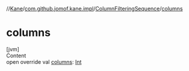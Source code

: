 //[Kane](../../index.md)/[com.github.jomof.kane.impl](../index.md)/[ColumnFilteringSequence](index.md)/[columns](columns.md)



# columns  
[jvm]  
Content  
open override val [columns](columns.md): [Int](https://kotlinlang.org/api/latest/jvm/stdlib/kotlin/-int/index.html)  



